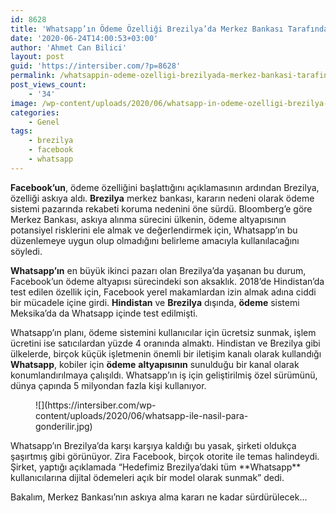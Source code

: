 ```yaml
---
id: 8628
title: 'Whatsapp’ın Ödeme Özelliği Brezilya’da Merkez Bankası Tarafından Askıya Alındı'
date: '2020-06-24T14:00:53+03:00'
author: 'Ahmet Can Bilici'
layout: post
guid: 'https://intersiber.com/?p=8628'
permalink: /whatsappin-odeme-ozelligi-brezilyada-merkez-bankasi-tarafindan-askiya-alindi/
post_views_count:
    - '34'
image: /wp-content/uploads/2020/06/whatsapp-in-odeme-ozelligi-brezilya-da-merkez-bankasi-tarafindan-askiya-alindi.png
categories:
    - Genel
tags:
    - brezilya
    - facebook
    - whatsapp
---
```


**Facebook’un**, ödeme özelliğini başlattığını açıklamasının ardından Brezilya, özelliği askıya aldı. **Brezilya** merkez bankası, kararın nedeni olarak ödeme sistemi pazarında rekabeti koruma nedenini öne sürdü. Bloomberg’e göre Merkez Bankası, askıya alınma sürecini ülkenin, ödeme altyapısının potansiyel risklerini ele almak ve değerlendirmek için, Whatsapp’ın bu düzenlemeye uygun olup olmadığını belirleme amacıyla kullanılacağını söyledi.

**Whatsapp’ın** en büyük ikinci pazarı olan Brezilya’da yaşanan bu durum, Facebook’un ödeme altyapısı sürecindeki son aksaklık. 2018’de Hindistan’da test edilen özellik için, Facebook yerel makamlardan izin almak adına ciddi bir mücadele içine girdi. **Hindistan** ve **Brezilya** dışında, **ödeme** sistemi Meksika’da da Whatsapp içinde test edilmişti.

Whatsapp’ın planı, ödeme sistemini kullanıcılar için ücretsiz sunmak, işlem ücretini ise satıcılardan yüzde 4 oranında almaktı. Hindistan ve Brezilya gibi ülkelerde, birçok küçük işletmenin önemli bir iletişim kanalı olarak kullandığı **Whatsapp**, kobiler için **ödeme** **altyapısının** sunulduğu bir kanal olarak konumlandırılmaya çalışıldı. Whatsapp’ın iş için geliştirilmiş özel sürümünü, dünya çapında 5 milyondan fazla kişi kullanıyor.

<figure class="wp-block-image size-large">![](https://intersiber.com/wp-content/uploads/2020/06/whatsapp-ile-nasil-para-gonderilir.jpg)</figure>Whatsapp’ın Brezilya’da karşı karşıya kaldığı bu yasak, şirketi oldukça şaşırtmış gibi görünüyor. Zira Facebook, birçok otorite ile temas halindeydi. Şirket, yaptığı açıklamada “Hedefimiz Brezilya’daki tüm **Whatsapp** kullanıcılarına dijital ödemeleri açık bir model olarak sunmak” dedi.

Bakalım, Merkez Bankası’nın askıya alma kararı ne kadar sürdürülecek…